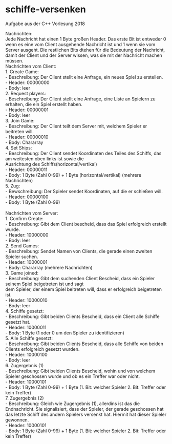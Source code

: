 # schiffe-versenken
Aufgabe aus der C++ Vorlesung 2018

Nachrichten:<br/>
Jede Nachricht hat einen 1 Byte großen Header. Das erste Bit ist entweder 0 wenn es eine vom Client ausgehende Nachricht ist
und 1 wenn sie vom Server ausgeht. Die restlichen Bits dtehen für die Bedeutung der Nachricht, damit der Client und der Server wissen,
was sie mit der Nachricht machen müssen.<br/>
Nachrichten vom Client:<br/>
    1. Create Game:<br/>
        - Beschreibung: Der Client stellt eine Anfrage, ein neues Spiel zu erstellen.<br/>
        - Header: 00000000<br/>
        - Body: leer<br/>
    2. Request players:<br/>
        - Beschreibung: Der Client stellt eine Anfrage, eine Liste an Spielern zu erhalten, die ein Spiel erstellt haben.<br/>
        - Header: 00000001<br/>
        - Body: leer<br/>
    3. Join Game:<br/>
        - Beschreibung: Der Client teilt dem Server mit, welchem Spieler er beitreten will.<br/>
        - Header: 00000010<br/>
        - Body: Chararray<br/>
    4. Set Ships:<br/>
        - Beschreibung: Der Client sendet Koordinaten des Teiles des Schiffs, das am weitesten oben links ist sowie die<br/>
          Ausrichtung des Schiffs(horizontal/vertikal)<br/>
        - Header: 00000011<br/>
        - Body: 1 Byte (Zahl 0-99) + 1 Byte (horizontal/vertikal) (mehrere Nachrichten)<br/>
    5. Zug:<br/>
        - Bewschreibung: Der Spieler sendet Koordinaten, auf die er schießen will.<br/>
        - Header: 00000100<br/>
        - Body: 1 Byte (Zahl 0-99)<br/>
<br/>
Nachrichten vom Server:<br/>
    1. Confirm Create:<br/>
        - Beschreibung: Gibt dem Client bescheid, dass das Spiel erfolgreich erstellt wurde.<br/>
        - Header: 10000000<br/>
        - Body: leer<br/>
    2. Send Games:<br/>
        - Beschreibung: Sendet Namen von Clients, die gerade einen zweiten Spieler suchen.<br/>
        - Header: 10000001<br/>
        - Body: Chararray (mehrere Nachrichten)<br/>
    3. Game joined:<br/>
        - Beschreibung: Gibt dem suchenden Client Bescheid, dass ein Spieler seinem Spiel beigetreten ist und sagt<br/>
          dem Spieler, der einem Spiel beitreten will, dass er erfolgreich beigetreten ist.<br/>
        - Header: 10000010<br/>
        - Body: leer<br/>
    4. Schiffe gesetzt:<br/>
        - Beschreibung: Gibt beiden Clients Bescheid, dass ein Client alle Schiffe gesetzt hat.<br/>
        - Header: 10000011<br/>
        - Body: 1 Byte (1 oder 0 um den Spieler zu identifizieren)<br/>
    5.  Alle Schiffe gesetzt:<br/>
        - Beschreibung: Gibt beiden Clients Bescheid, dass alle Schiffe von beiden Clients erfolgreich gesetzt wurden.<br/>
        - Header: 10000100<br/>
        - Body: leer<br/>
    6. Zugergebnis (1)<br/>
        - Beschreibung: Gibt beiden Clients Bescheid, wohin und von welchem Spieler geschossen wurde und ob es ein Treffer war oder nicht.<br/>
        - Header: 10000101<br/>
        - Body: 1 Byte (Zahl 0-99) + 1 Byte (1. Bit: welcher Spieler
                                             2. Bit: Treffer oder kein Treffer)<br/>
    7. Zugergebnis (2)<br/>
        - Beschreibung: Gleich wie Zugergebnis (1), allerdins ist das die Endnachricht. Sie signalisiert, dass der Spieler, der gerade
          geschossen hat das letzte Schiff des andern Spielers versenkt hat. Hiermit hat dieser Spieler gewonnen.<br/>
        - Header: 10000101<br/>
        - Body: 1 Byte (Zahl 0-99) + 1 Byte (1. Bit: welcher Spieler
                                             2. Bit: Treffer oder kein Treffer)<br/>